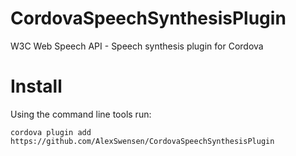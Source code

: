 CordovaSpeechSynthesisPlugin
=====================

W3C Web Speech API - Speech synthesis plugin for Cordova

Install
=================

Using the command line tools run:

    cordova plugin add https://github.com/AlexSwensen/CordovaSpeechSynthesisPlugin
